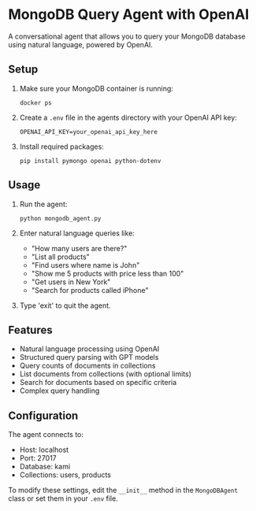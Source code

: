 # MongoDB Query Agent with OpenAI

A conversational agent that allows you to query your MongoDB database using natural language, powered by OpenAI.

## Setup

1. Make sure your MongoDB container is running:
   ```
   docker ps
   ```

2. Create a `.env` file in the agents directory with your OpenAI API key:
   ```
   OPENAI_API_KEY=your_openai_api_key_here
   ```

3. Install required packages:
   ```
   pip install pymongo openai python-dotenv
   ```

## Usage

1. Run the agent:
   ```
   python mongodb_agent.py
   ```

2. Enter natural language queries like:
   - "How many users are there?"
   - "List all products"
   - "Find users where name is John"
   - "Show me 5 products with price less than 100"
   - "Get users in New York"
   - "Search for products called iPhone"

3. Type 'exit' to quit the agent.

## Features

- Natural language processing using OpenAI
- Structured query parsing with GPT models
- Query counts of documents in collections
- List documents from collections (with optional limits)
- Search for documents based on specific criteria
- Complex query handling

## Configuration

The agent connects to:
- Host: localhost
- Port: 27017
- Database: kami
- Collections: users, products

To modify these settings, edit the `__init__` method in the `MongoDBAgent` class or set them in your `.env` file. 